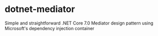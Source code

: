 # dotnet-mediator
Simple and straightforward .NET Core 7.0 Mediator design pattern using Microsoft's dependency injection container

